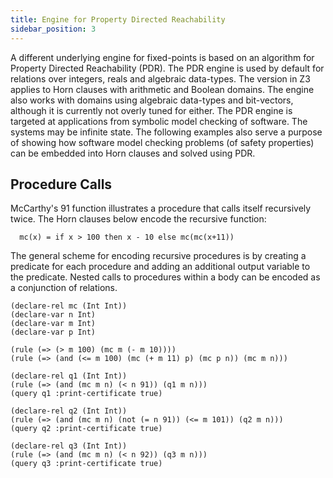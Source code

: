 ```yaml
---
title: Engine for Property Directed Reachability
sidebar_position: 3
---
```


A different underlying engine for fixed-points is based on an algorithm for Property Directed Reachability (PDR). The PDR engine is used by default for relations over integers, reals and algebraic data-types. The version in Z3 applies to Horn clauses with arithmetic and Boolean domains. The engine also works with domains using algebraic data-types and bit-vectors, although it is currently not overly tuned for either. The PDR engine is targeted at applications from symbolic model checking of software. The systems may be infinite state. The following examples also serve a purpose of showing how software model checking problems (of safety properties) can be embedded into Horn clauses and solved using PDR.

## Procedure Calls
McCarthy's 91 function illustrates a procedure that calls itself recursively twice. The Horn clauses below encode the recursive function:

```z3
  mc(x) = if x > 100 then x - 10 else mc(mc(x+11))
```
The general scheme for encoding recursive procedures is by creating a predicate for each procedure and adding an additional output variable to the predicate. Nested calls to procedures within a body can be encoded as a conjunction of relations.

```z3
(declare-rel mc (Int Int))
(declare-var n Int)
(declare-var m Int)
(declare-var p Int)

(rule (=> (> m 100) (mc m (- m 10))))
(rule (=> (and (<= m 100) (mc (+ m 11) p) (mc p n)) (mc m n)))

(declare-rel q1 (Int Int))
(rule (=> (and (mc m n) (< n 91)) (q1 m n))) 
(query q1 :print-certificate true)

(declare-rel q2 (Int Int))
(rule (=> (and (mc m n) (not (= n 91)) (<= m 101)) (q2 m n)))
(query q2 :print-certificate true)

(declare-rel q3 (Int Int))
(rule (=> (and (mc m n) (< n 92)) (q3 m n)))
(query q3 :print-certificate true)
```